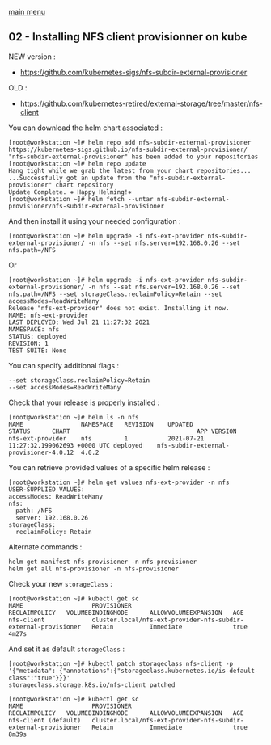 [main menu](../README.md)

## 02 - Installing NFS client provisionner on kube


NEW version :
- https://github.com/kubernetes-sigs/nfs-subdir-external-provisioner

OLD :
- https://github.com/kubernetes-retired/external-storage/tree/master/nfs-client

You can download the helm chart associated :

```console
[root@workstation ~]# helm repo add nfs-subdir-external-provisioner https://kubernetes-sigs.github.io/nfs-subdir-external-provisioner/
"nfs-subdir-external-provisioner" has been added to your repositories
[root@workstation ~]# helm repo update
Hang tight while we grab the latest from your chart repositories...
...Successfully got an update from the "nfs-subdir-external-provisioner" chart repository
Update Complete. ⎈ Happy Helming!⎈ 
[root@workstation ~]# helm fetch --untar nfs-subdir-external-provisioner/nfs-subdir-external-provisioner
```

And then install it using your needed configuration : 

```console
[root@workstation ~]# helm upgrade -i nfs-ext-provider nfs-subdir-external-provisioner/ -n nfs --set nfs.server=192.168.0.26 --set nfs.path=/NFS
```

Or 

```console
[root@workstation ~]# helm upgrade -i nfs-ext-provider nfs-subdir-external-provisioner/ -n nfs --set nfs.server=192.168.0.26 --set nfs.path=/NFS --set storageClass.reclaimPolicy=Retain --set accessModes=ReadWriteMany
Release "nfs-ext-provider" does not exist. Installing it now.
NAME: nfs-ext-provider
LAST DEPLOYED: Wed Jul 21 11:27:32 2021
NAMESPACE: nfs
STATUS: deployed
REVISION: 1
TEST SUITE: None
```

You can specify additional flags :

```
--set storageClass.reclaimPolicy=Retain
--set accessModes=ReadWriteMany
```

Check that your release is properly installed : 

```console
[root@workstation ~]# helm ls -n nfs
NAME            	NAMESPACE	REVISION	UPDATED                                	STATUS  	CHART                                 	APP VERSION
nfs-ext-provider	nfs      	1       	2021-07-21 11:27:32.199062693 +0000 UTC	deployed	nfs-subdir-external-provisioner-4.0.12	4.0.2
```

You can retrieve provided values of a specific helm release :

```console
[root@workstation ~]# helm get values nfs-ext-provider -n nfs
USER-SUPPLIED VALUES:
accessModes: ReadWriteMany
nfs:
  path: /NFS
  server: 192.168.0.26
storageClass:
  reclaimPolicy: Retain
```

Alternate commands :

```shell
helm get manifest nfs-provisioner -n nfs-provisioner
helm get all nfs-provisioner -n nfs-provisioner
```

Check your new `storageClass` :

```console
[root@workstation ~]# kubectl get sc
NAME                   PROVISIONER                                                      RECLAIMPOLICY   VOLUMEBINDINGMODE      ALLOWVOLUMEEXPANSION   AGE
nfs-client             cluster.local/nfs-ext-provider-nfs-subdir-external-provisioner   Retain          Immediate              true                   4m27s
```

And set it as default `storageClass` :

```console
[root@workstation ~]# kubectl patch storageclass nfs-client -p '{"metadata": {"annotations":{"storageclass.kubernetes.io/is-default-class":"true"}}}'
storageclass.storage.k8s.io/nfs-client patched

[root@workstation ~]# kubectl get sc
NAME                   PROVISIONER                                                      RECLAIMPOLICY   VOLUMEBINDINGMODE      ALLOWVOLUMEEXPANSION   AGE
nfs-client (default)   cluster.local/nfs-ext-provider-nfs-subdir-external-provisioner   Retain          Immediate              true                   8m39s
```
